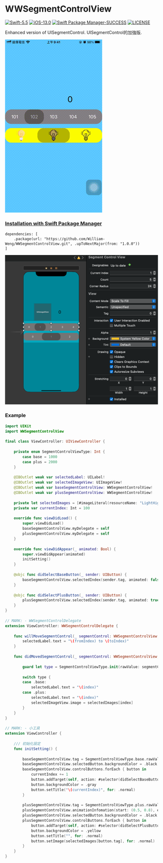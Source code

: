# WWSegmentControlView

[![Swift-5.5](https://img.shields.io/badge/Swift-5.5-orange.svg?style=flat)](https://developer.apple.com/swift/) [![iOS-13.0](https://img.shields.io/badge/iOS-13.0-pink.svg?style=flat)](https://developer.apple.com/swift/) [![Swift Package Manager-SUCCESS](https://img.shields.io/badge/Swift_Package_Manager-SUCCESS-blue.svg?style=flat)](https://developer.apple.com/swift/) [![LICENSE](https://img.shields.io/badge/LICENSE-MIT-yellow.svg?style=flat)](https://developer.apple.com/swift/)

Enhanced version of UISegmentControl.
UISegmentControl的加強版.

![](./Example.gif)

### [Installation with Swift Package Manager](https://medium.com/彼得潘的-swift-ios-app-開發問題解答集/使用-spm-安裝第三方套件-xcode-11-新功能-2c4ffcf85b4b)
```
dependencies: [
    .package(url: "https://github.com/William-Weng/WWSegmentControlView.git", .upToNextMajor(from: "1.0.0"))
]
```
![](./IBDesignable.png)

### Example
```swift
import UIKit
import WWSegmentControlView

final class ViewController: UIViewController {
    
    private enum SegmentControlViewType: Int {
        case base = 1000
        case plus = 2000
    }
    
    @IBOutlet weak var selectedLabel: UILabel!
    @IBOutlet weak var selectedImageView: UIImageView!
    @IBOutlet weak var baseSegmentControlView: WWSegmentControlView!
    @IBOutlet weak var plusSegmentControlView: WWSegmentControlView!

    private let selectedImages = [#imageLiteral(resourceName: "LightHighlight"), #imageLiteral(resourceName: "LightOn"), #imageLiteral(resourceName: "LightOff")]
    private var currentIndex: Int = 100

    override func viewDidLoad() {
        super.viewDidLoad()
        baseSegmentControlView.myDelegate = self
        plusSegmentControlView.myDelegate = self
    }
    
    override func viewDidAppear(_ animated: Bool) {
        super.viewDidAppear(animated)
        initSetting()
    }
    
    @objc func didSelectBaseButton(_ sender: UIButton) {
        baseSegmentControlView.selectedIndex(sender.tag, animated: false)
    }
    
    @objc func didSelectPlusButton(_ sender: UIButton) {
        plusSegmentControlView.selectedIndex(sender.tag, animated: true)
    }
}

// MARK: - WWSegmentControlDelegate
extension ViewController: WWSegmentControlDelegate {
    
    func willMoveSegmentControl(_ segmentControl: WWSegmentControlView, from fromIndex: Int, to toIndex: Int) {
        selectedLabel.text = "\(fromIndex) to \(toIndex)"
    }
    
    func didMovedSegmentControl(_ segmentControl: WWSegmentControlView, to index: Int) {
        
        guard let type = SegmentControlViewType.init(rawValue: segmentControl.tag) else { return }
        
        switch type {
        case .base:
            selectedLabel.text = "\(index)"
        case .plus:
            selectedLabel.text = "\(index)"
            selectedImageView.image = selectedImages[index]
        }
    }
}

// MARK: - 小工具
extension ViewController {
    
    /// 初始化設定
    func initSetting() {
        
        baseSegmentControlView.tag = SegmentControlViewType.base.rawValue
        baseSegmentControlView.selectedButton.backgroundColor = .black.withAlphaComponent(0.3)
        baseSegmentControlView.controlButtons.forEach { button in
            currentIndex += 1
            button.addTarget(self, action: #selector(didSelectBaseButton(_:)), for: .touchDown)
            button.backgroundColor = .gray
            button.setTitle("\(currentIndex)", for: .normal)
        }
        
        plusSegmentControlView.tag = SegmentControlViewType.plus.rawValue
        plusSegmentControlView.animationInfomation(start: (0.5, 0.8), end: (2.0, 0.1))
        plusSegmentControlView.selectedButton.backgroundColor = .black.withAlphaComponent(0.3)
        plusSegmentControlView.controlButtons.forEach { button in
            button.addTarget(self, action: #selector(didSelectPlusButton(_:)), for: .touchDown)
            button.backgroundColor = .yellow
            button.setTitle("", for: .normal)
            button.setImage(selectedImages[button.tag], for: .normal)
        }
    }
}

```
